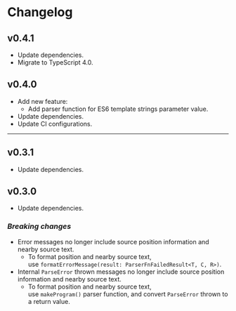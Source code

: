 # Changelog


## v0.4.1

* Update dependencies.
* Migrate to TypeScript 4.0.


## v0.4.0

* Add new feature:
  * Add parser function for ES6 template strings parameter value.
* Update dependencies.
* Update CI configurations.


---


## v0.3.1

* Update dependencies.


## v0.3.0

* Update dependencies.

### _Breaking changes_
* Error messages no longer include source position information and nearby source text.
  * To format position and nearby source text,  
    use `formatErrorMessage(result: ParserFnFailedResult<T, C, R>)`.
* Internal `ParseError` thrown messages no longer include source position information and nearby source text.
  * To format position and nearby source text,  
    use `makeProgram()` parser function, and convert `ParseError` thrown to a return value.
